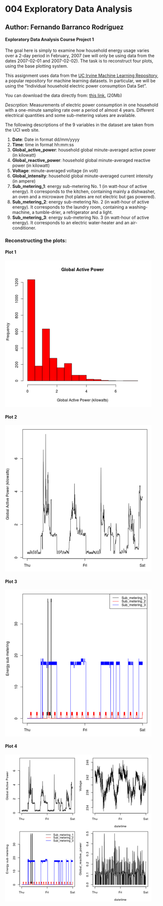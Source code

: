 # 004 Exploratory Data Analysis

## Author: Fernando Barranco Rodríguez

#### Exploratory Data Analysis Course Project 1

The goal here is simply to examine how household energy usage varies over a 2-day period in February, 2007 (we will only be using data from the dates 2007-02-01 and 2007-02-02). The task is to reconstruct four plots, using the base plotting system.

This assignment uses data from the [UC Irvine Machine Learning Repository](https://archive.ics.uci.edu/ml/datasets/Individual+household+electric+power+consumption), a popular repository for machine learning datasets. In particular, we will be using the “Individual household electric power consumption Data Set”.

You can download the data directly from: [this link.](https://d396qusza40orc.cloudfront.net/exdata%2Fdata%2Fhousehold_power_consumption.zip) (20Mb)

*Descrption:* Measurements of electric power consumption in one household with a one-minute sampling rate over a period of almost 4 years. Different electrical quantities and some sub-metering values are available.

The following descriptions of the 9 variables in the dataset are taken from the UCI web site.

<ol>
<li><b>Date</b>: Date in format dd/mm/yyyy </li>
<li><b>Time</b>: time in format hh:mm:ss </li>
<li><b>Global_active_power</b>: household global minute-averaged active power (in kilowatt) </li>
<li><b>Global_reactive_power</b>: household global minute-averaged reactive power (in kilowatt) </li>
<li><b>Voltage</b>: minute-averaged voltage (in volt) </li>
<li><b>Global_intensity</b>: household global minute-averaged current intensity (in ampere) </li>
<li><b>Sub_metering_1</b>: energy sub-metering No. 1 (in watt-hour of active energy). It corresponds to the kitchen, containing mainly a dishwasher, an oven and a microwave (hot plates are not electric but gas powered). </li>
<li><b>Sub_metering_2</b>: energy sub-metering No. 2 (in watt-hour of active energy). It corresponds to the laundry room, containing a washing-machine, a tumble-drier, a refrigerator and a light. </li>
<li><b>Sub_metering_3</b>: energy sub-metering No. 3 (in watt-hour of active energy). It corresponds to an electric water-heater and an air-conditioner.</li>
</ol>

### Reconstructing the plots:

#### Plot 1

![plot of plot1](figures/plot1.png) 


#### Plot 2

![plot of plot2](figures/plot2.png) 


#### Plot 3

![plot of plot3](figures/plot3.png) 


#### Plot 4

![plot of plot4](figures/plot4.png) 







